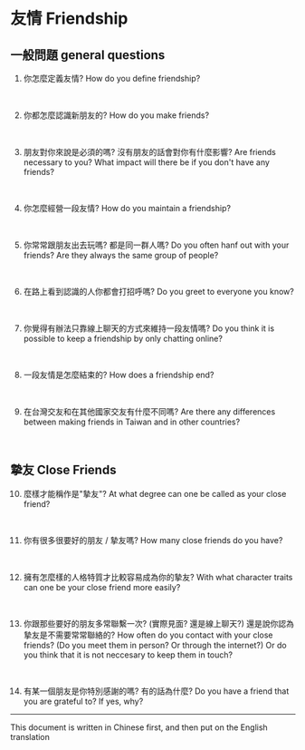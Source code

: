 # 友情 Friendship


## 一般問題 general questions

1. 你怎麼定義友情?
How do you define friendship?

<br>

2. 你都怎麼認識新朋友的?
How do you make friends?

<br>

3. 朋友對你來說是必須的嗎? 沒有朋友的話會對你有什麼影響?
Are friends necessary to you? What impact will there be if you don't have any friends?

<br>

4. 你怎麼經營一段友情?
How do you maintain a friendship?

<br>

5. 你常常跟朋友出去玩嗎? 都是同一群人嗎?
Do you often hanf out with your friends? Are they always the same group of people?

<br>

6. 在路上看到認識的人你都會打招呼嗎?
Do you greet to everyone you know?

<br>

7. 你覺得有辦法只靠線上聊天的方式來維持一段友情嗎?
Do you think it is possible to keep a friendship by only chatting online?

<br>

8. 一段友情是怎麼結束的?
How does a friendship end?

<br>

9. 在台灣交友和在其他國家交友有什麼不同嗎?
Are there any differences between making friends in Taiwan and in other countries?

<br>


## 摯友 Close Friends

10. 麼樣才能稱作是"摯友"?
At what degree can one be called as your close friend?

<br>

11. 你有很多很要好的朋友 / 摯友嗎?
How many close friends do you have?

<br>

12. 擁有怎麼樣的人格特質才比較容易成為你的摯友?
With what character traits can one be your close friend more easily?

<br>

13. 你跟那些要好的朋友多常聯繫一次? (實際見面? 還是線上聊天?) 還是說你認為摯友是不需要常常聯絡的?
How often do you contact with your close friends? (Do you meet them in person? Or through the internet?) Or do you think that it is not neccesary to keep them in touch?

<br>

14. 有某一個朋友是你特別感謝的嗎? 有的話為什麼?
Do you have a friend that you are grateful to? If yes, why?



---
This document is written in Chinese first, and then put on the English translation